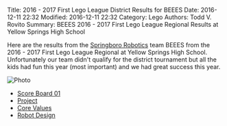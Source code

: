 Title: 2016 - 2017 First Lego League District Results for BEEES
Date: 2016-12-11 22:32
Modified: 2016-12-11 22:32
Category: Lego
Authors: Todd V. Rovito
Summary: BEEES 2016 - 2017 First Lego League Regional Results at Yellow Springs High School

Here are the results from the  [Springboro
Robotics](https://www.facebook.com/BoroBots) team BEEES  from
the 2016 - 2017 First Lego League Regional at Yellow Springs High
School.  Unfortunately our team didn't qualify for the district
tournament but all the kids had fun this year (most important) and we
had great success this year.

![Photo](https://dl.dropboxusercontent.com/s/ch0l8uf9hq7x9c9/imagejpeg_0.jpg)

* [Score Board 01](https://dl.dropboxusercontent.com/s/j09r60e41b8h5hi/IMG_5604.JPG)
* [Project](https://dl.dropboxusercontent.com/s/2wqel9sxkzj4mf3/IMG_5617.JPG)
* [Core Values](https://dl.dropboxusercontent.com/s/pjj6jjxl7nnynsy/IMG_5616.JPG)
* [Robot Design](https://dl.dropboxusercontent.com/s/ftz3s0k96lig0wi/IMG_5615.JPG)



